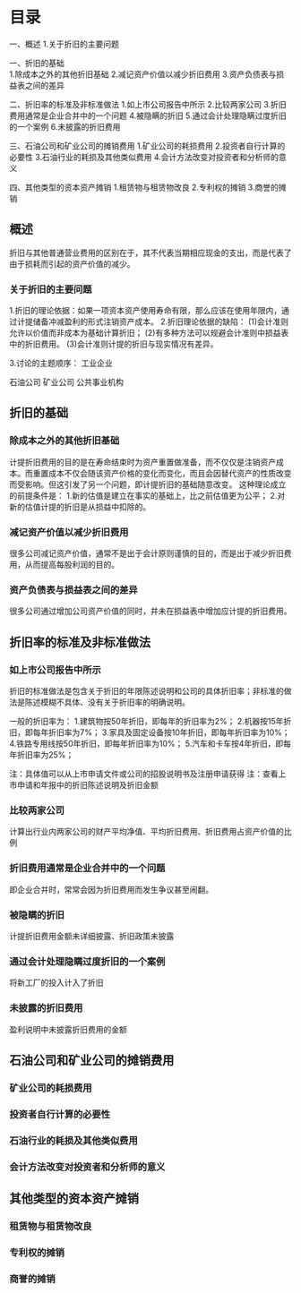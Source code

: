 # 目录
一、概述
1.关于折旧的主要问题

一、折旧的基础  
1.除成本之外的其他折旧基础
2.减记资产价值以减少折旧费用
3.资产负债表与损益表之间的差异

二、折旧率的标准及非标准做法
1.如上市公司报告中所示
2.比较两家公司
3.折旧费用通常是企业合并中的一个问题
4.被隐瞒的折旧
5.通过会计处理隐瞒过度折旧的一个案例
6.未披露的折旧费用

三、石油公司和矿业公司的摊销费用
1.矿业公司的耗损费用
2.投资者自行计算的必要性
3.石油行业的耗损及其他类似费用
4.会计方法改变对投资者和分析师的意义

四、其他类型的资本资产摊销
1.租赁物与租赁物改良
2.专利权的摊销
3.商誉的摊销

## 概述
折旧与其他普通营业费用的区别在于，其不代表当期相应现金的支出，而是代表了由于损耗而引起的资产价值的减少。
### 关于折旧的主要问题
1.折旧的理论依据：如果一项资本资产使用寿命有限，那么应该在使用年限内，通过计提储备冲减盈利的形式注销资产成本。
2.折旧理论依据的缺陷：
  (1)会计准则允许以价值而非成本为基础计算折旧；
  (2)有多种方法可以规避会计准则中损益表中的折旧费用。
  (3)会计准则计提的折旧与现实情况有差异。

3.讨论的主题顺序：
  工业企业

  石油公司
  矿业公司
  公共事业机构

## 折旧的基础  
### 除成本之外的其他折旧基础
  计提折旧费用的目的是在寿命结束时为资产重置做准备，而不仅仅是注销资产成本。而重置成本不仅会随该资产价格的变化而变化，而且会因替代资产的性质改变而受影响。但这引发了另一个问题，即计提折旧的基础随意改变。
  这种理论成立的前提条件是：
  1.新的估值是建立在事实的基础上，比之前估值更为公平；
  2.对新的估值计提的折旧是从损益中扣除的。

### 减记资产价值以减少折旧费用
  很多公司减记资产价值，通常不是出于会计原则谨慎的目的，而是出于减少折旧费用，从而提高每股利润的目的。

### 资产负债表与损益表之间的差异
  很多公司通过增加公司资产价值的同时，并未在损益表中增加应计提的折旧费用。

## 折旧率的标准及非标准做法
### 如上市公司报告中所示
折旧的标准做法是包含关于折旧的年限陈述说明和公司的具体折旧率；非标准的做法是陈述模糊不具体、没有关于折旧率的明确说明。

一般的折旧率为：
1.建筑物按50年折旧，即每年的折旧率为2%；
2.机器按15年折旧，即每年折旧率为7%；
3.家具及固定设备按10年折旧，即每年折旧率为10%；
4.铁路专用线按50年折旧，即每年折旧率为10%；
5.汽车和卡车按4年折旧，即每年折旧率为25%；

注：具体值可以从上市申请文件或公司的招股说明书及注册申请获得
注：查看上市申请和年报中的折旧陈述说明及折旧金额
### 比较两家公司
计算出行业内两家公司的财产平均净值、平均折旧费用、折旧费用占资产价值的比例

### 折旧费用通常是企业合并中的一个问题
即企业合并时，常常会因为折旧费用而发生争议甚至闹翻。

### 被隐瞒的折旧
计提折旧费用金额未详细披露、折旧政策未披露

### 通过会计处理隐瞒过度折旧的一个案例
将新工厂的投入计入了折旧

### 未披露的折旧费用
盈利说明中未披露折旧费用的金额

## 石油公司和矿业公司的摊销费用
### 矿业公司的耗损费用
### 投资者自行计算的必要性
### 石油行业的耗损及其他类似费用
### 会计方法改变对投资者和分析师的意义

## 其他类型的资本资产摊销
### 租赁物与租赁物改良
### 专利权的摊销
### 商誉的摊销